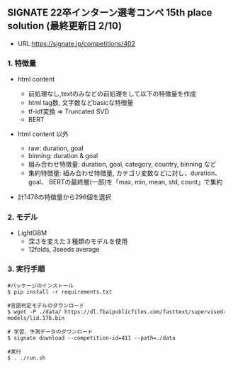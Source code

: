 ## SIGNATE 22卒インターン選考コンペ 15th place solution (最終更新日 2/10)
- URL:https://signate.jp/competitions/402
### 1. 特徴量
  - html content
    - 前処理なし,textのみなどの前処理をして以下の特徴量を作成
    - html tag数, 文字数などbasicな特徴量
    - tf-idf変換 => Truncated SVD
    - BERT
    
  - html content 以外
    - raw: duration, goal
    - binning: duration & goal
    - 組み合わせ特徴量: duration, goal, category, country, binning など
    - 集約特徴量: 組み合わせ特徴量, カテゴリ変数などに対し、duration、goal、 BERTの最終層(一部)を「max, min, mean, std, count」で集約
    
  - 計1478の特徴量から296個を選択

### 2. モデル
  - LightGBM
    - 深さを変えた３種類のモデルを使用
    - 12folds, 3seeds average

### 3. 実行手順
```
#パッケージのインストール
$ pip install -r requirements.txt

#言語判定モデルのダウンロード
$ wget -P ./data/ https://dl.fbaipublicfiles.com/fasttext/supervised-models/lid.176.bin 

# 学習、予測データのダウンロード
$ signate download --competition-id=411 --path=./data

#実行
$ . ./run.sh
```
